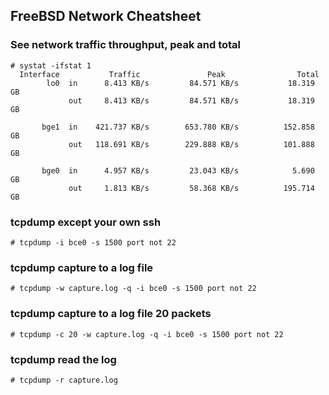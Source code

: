FreeBSD Network Cheatsheet
---

### See network traffic throughput, peak and total
    # systat -ifstat 1
      Interface           Traffic               Peak                Total
            lo0  in      8.413 KB/s         84.571 KB/s           18.319 GB
                 out     8.413 KB/s         84.571 KB/s           18.319 GB

           bge1  in    421.737 KB/s        653.780 KB/s          152.858 GB
                 out   118.691 KB/s        229.888 KB/s          101.888 GB

           bge0  in      4.957 KB/s         23.043 KB/s            5.690 GB
                 out     1.813 KB/s         58.368 KB/s          195.714 GB
    
    
    
### tcpdump except your own ssh    
	# tcpdump -i bce0 -s 1500 port not 22

### tcpdump capture to a log file
	# tcpdump -w capture.log -q -i bce0 -s 1500 port not 22
	
### tcpdump capture to a log file 20 packets
	# tcpdump -c 20 -w capture.log -q -i bce0 -s 1500 port not 22


### tcpdump read the log
	# tcpdump -r capture.log		